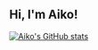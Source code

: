 ## Hi, I'm Aiko!

[![Aiko's GitHub stats](https://github-readme-stats.vercel.app/api?username=aeihrt&count_private=true&show!_icons=true&theme=radical&hide_rank=false)](https://github.com/anuraghazra/github-readme-stats)
<!--

👩🏻‍💻 Fun fact: ...
🎀 I’m currently working on ...
🧸 I’m currently learning ...
🫧 I’m looking to collaborate on ...
🩷 I’m looking for help with ...
🦢 Ask me about ...
☁️ How to reach me: ...
🌷͙ Pronouns: ...

-->
